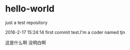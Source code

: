 # hello-world
just a test repository

2016-2-17 15:24:14
first commit test.I'm a coder named tjn


这是什么啊  没明白啊
